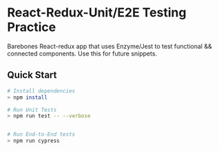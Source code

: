 # React-Redux-Unit/E2E Testing Practice 

Barebones React-redux app that uses Enzyme/Jest to test functional && connected components. Use this for future snippets.


## Quick Start

``` bash
# Install dependencies
> npm install

# Run Unit Tests
> npm run test -- --verbose


# Run End-to-End tests
> npm run cypress
